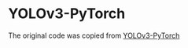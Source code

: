 # YOLOv3-PyTorch
The original code was copied from [YOLOv3-PyTorch](https://github.com/SannaPersson/YOLOv3-PyTorch)

